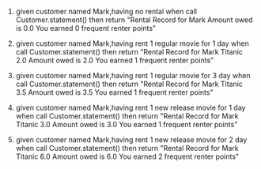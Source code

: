 1.  given customer named Mark,having no rental
    when call Customer.statement()
    then return "Rental Record for Mark
                 Amount owed is 0.0
                 You earned 0 frequent renter points"

2.  given customer named Mark,having rent 1 regular movie for 1 day
    when call Customer.statement()
    then return "Rental Record for Mark
                 	Titanic	2.0
                 Amount owed is 2.0
                 You earned 1 frequent renter points"

3.  given customer named Mark,having rent 1 regular movie for 3 day
    when call Customer.statement()
    then return "Rental Record for Mark
                 	Titanic	3.5
                 Amount owed is 3.5
                 You earned 1 frequent renter points"

4.  given customer named Mark,having rent 1 new release movie for 1 day
    when call Customer.statement()
    then return "Rental Record for Mark
                 	Titanic	3.0
                 Amount owed is 3.0
                 You earned 1 frequent renter points"

5.  given customer named Mark,having rent 1 new release movie for 2 day
    when call Customer.statement()
    then return "Rental Record for Mark
                 	Titanic	6.0
                 Amount owed is 6.0
                 You earned 2 frequent renter points"